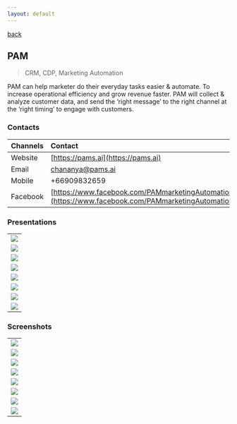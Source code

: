 ```yaml
---
layout: default
---
```


[back](./)

## PAM

> CRM, CDP, Marketing Automation

PAM can help marketer do their everyday tasks easier & automate. To increase operational efficiency and grow revenue faster. PAM will collect & analyze customer data, and send the ‘right message’ to the right channel at the ‘right timing’ to engage with customers.


### Contacts

| Channels        | Contact |
|:----------------|:------------------------------------|
| Website |[https://pams.ai](https://pams.ai)|
| Email |chananya@pams.ai|
| Mobile |+66909832659|
| Facebook |[https://www.facebook.com/PAMmarketingAutomation](https://www.facebook.com/PAMmarketingAutomation)|

### Presentations

<table>
<tr>
<td><img src="assets/img/pam/presents-slides-00-71631.png"></td></tr>
<tr>
<td><img src="assets/img/pam/presents-slides-01-47803.png"></td></tr>
<tr>
<td><img src="assets/img/pam/presents-slides-02-37356.png"></td></tr>
<tr>
<td><img src="assets/img/pam/presents-slides-03-54631.png"></td></tr>
<tr>
<td><img src="assets/img/pam/presents-slides-04-69269.png"></td></tr>
<tr>
<td><img src="assets/img/pam/presents-slides-05-66744.png"></td></tr>
<tr>
<td><img src="assets/img/pam/presents-slides-06-49607.png"></td></tr>
<tr>
<td><img src="assets/img/pam/presents-slides-07-79273.png"></td></tr>
</table>

### Screenshots

<table>
<tr>
<td><img src="assets/img/pam/screens-slides-00-13105.png"></td></tr>
<tr>
<td><img src="assets/img/pam/screens-slides-01-16717.png"></td></tr>
<tr>
<td><img src="assets/img/pam/screens-slides-02-14393.png"></td></tr>
<tr>
<td><img src="assets/img/pam/screens-slides-03-40662.png"></td></tr>
<tr>
<td><img src="assets/img/pam/screens-slides-04-62960.png"></td></tr>
<tr>
<td><img src="assets/img/pam/screens-slides-05-74775.png"></td></tr>
<tr>
<td><img src="assets/img/pam/screens-slides-06-78062.png"></td></tr>
<tr>
<td><img src="assets/img/pam/screens-slides-07-72466.png"></td></tr>
</table>
